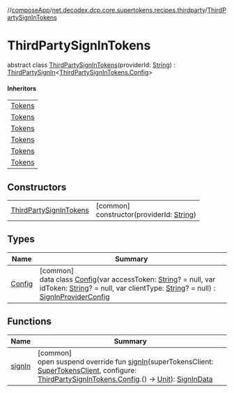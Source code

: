 //[composeApp](../../../index.md)/[net.decodex.dcp.core.supertokens.recipes.thirdparty](../index.md)/[ThirdPartySignInTokens](index.md)

# ThirdPartySignInTokens

abstract class [ThirdPartySignInTokens](index.md)(providerId: [String](https://kotlinlang.org/api/latest/jvm/stdlib/kotlin/-string/index.html)) : [ThirdPartySignIn](../-third-party-sign-in/index.md)&lt;[ThirdPartySignInTokens.Config](-config/index.md)&gt; 

#### Inheritors

| |
|---|
| [Tokens](../../net.decodex.dcp.core.supertokens.recipes.thirdparty.providers/-apple/-tokens/index.md) |
| [Tokens](../../net.decodex.dcp.core.supertokens.recipes.thirdparty.providers/-bitbucket/-tokens/index.md) |
| [Tokens](../../net.decodex.dcp.core.supertokens.recipes.thirdparty.providers/-facebook/-tokens/index.md) |
| [Tokens](../../net.decodex.dcp.core.supertokens.recipes.thirdparty.providers/-git-hub/-tokens/index.md) |
| [Tokens](../../net.decodex.dcp.core.supertokens.recipes.thirdparty.providers/-git-lab/-tokens/index.md) |
| [Tokens](../../net.decodex.dcp.core.supertokens.recipes.thirdparty.providers/-google/-tokens/index.md) |

## Constructors

| | |
|---|---|
| [ThirdPartySignInTokens](-third-party-sign-in-tokens.md) | [common]<br>constructor(providerId: [String](https://kotlinlang.org/api/latest/jvm/stdlib/kotlin/-string/index.html)) |

## Types

| Name | Summary |
|---|---|
| [Config](-config/index.md) | [common]<br>data class [Config](-config/index.md)(var accessToken: [String](https://kotlinlang.org/api/latest/jvm/stdlib/kotlin/-string/index.html)? = null, var idToken: [String](https://kotlinlang.org/api/latest/jvm/stdlib/kotlin/-string/index.html)? = null, var clientType: [String](https://kotlinlang.org/api/latest/jvm/stdlib/kotlin/-string/index.html)? = null) : [SignInProviderConfig](../../net.decodex.dcp.core.supertokens.handlers/-sign-in-provider-config/index.md) |

## Functions

| Name | Summary |
|---|---|
| [signIn](sign-in.md) | [common]<br>open suspend override fun [signIn](sign-in.md)(superTokensClient: [SuperTokensClient](../../net.decodex.dcp.core.supertokens/-super-tokens-client/index.md), configure: [ThirdPartySignInTokens.Config](-config/index.md).() -&gt; [Unit](https://kotlinlang.org/api/latest/jvm/stdlib/kotlin/-unit/index.html)): [SignInData](../../net.decodex.dcp.core.supertokens.models/-sign-in-data/index.md) |
